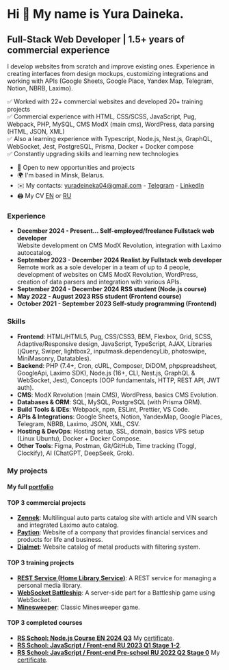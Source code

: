 # Hi 👋 My name is Yura Daineka.
## Full-Stack Web Developer | 1.5+ years of commercial experience

I develop websites from scratch and improve existing ones. Experience in creating interfaces from design mockups, customizing integrations and working with APIs (Google Sheets, Google Place, Yandex Map, Telegram, Notion, NBRB, Laximo).  

✅ Worked with 22+ commercial websites and developed 20+ training projects  
✅ Commercial experience with HTML, CSS/SCSS, JavaScript, Pug, Webpack, PHP, MySQL, CMS ModX (main cms), WordPress, data parsing (HTML, JSON, XML)  
✅ Also a learning experience with Typescript, Node.js, Nest.js, GraphQL, WebSocket, Jest, PostgreSQL, Prisma, Docker + Docker compose  
✅ Constantly upgrading skills and learning new technologies  

* 🚀 Open to new opportunities and projects
* 🌍 I'm based in Minsk, Belarus.
* ✉️ My contacts: [yuradeineka04@gmail.com](mailto:yuradeineka04@gmail.com) - [Telegram](https://t.me/hlope_c) - [LinkedIn](https://www.linkedin.com/in/yura-daineka/)  
* 🖨 My CV [EN](https://drive.google.com/file/d/1gaXfeZ8aoHQ-MCcrdGcxy2OeYzvviqr3/view) or [RU](https://drive.google.com/file/d/1iDyjCfGnA5xt8vBEHfcPGxR-JO_DOCuG/view)  

### Experience
- **December 2024 - Present... Self-employed/freelance Fullstack web developer**  
Website development on CMS ModX Revolution, integration with Laximo autocatalog.  
- **September 2023 - December 2024 Realist.by Fullstack web developer**  
Remote work as a sole developer in a team of up to 4 people, development of websites on CMS ModX Revolution, WordPress, creation of data parsers and integration with various APIs.  
- **September 2024 - December 2024 RSS student (Node.js course)**  
- **May 2022 - August 2023 RSS student (Frontend course)**  
- **October 2021 - September 2023 Self-study programming (Frontend)**

### Skills
- **Frontend**: HTML/HTML5, Pug, CSS/CSS3, BEM, Flexbox, Grid, SCSS, Adaptive/Responsive design, JavaScript, TypeScript, AJAX, Libraries (jQuery, Swiper, lightbox2, inputmask.dependencyLib, photoswipe, MiniMasonry, Datatables).  
- **Backend**: PHP (7.4+, Cron, cURL, Composer, DiDOM, phpspreadsheet, GoogleApi, Laximo SDK), Node.js (16+, CLI, Nest.js, GraphQL & WebSocket, Jest), Concepts (OOP fundamentals, HTTP, REST API, JWT auth).  
- **CMS**: ModX Revolution (main CMS), WordPress, basics CMS Evolution.  
- **Databases & ORM**: SQL, MySQL, PostgreSQL (with Prisma ORM).  
- **Build Tools & IDEs**: Webpack, npm, ESLint, Prettier, VS Code.  
- **APIs & Integrations**: Google Sheets, Notion, YandexMap, Google Places, Telegram, NBRB, Laximo, JSON, XML, CSV.  
- **Hosting & DevOps**: Hosting setup, SSL, domain, basics VPS setup (Linux Ubuntu), Docker + Docker Compose.  
- **Other Tools**: Figma, Postman, Git/GitHub, Time tracking (Toggl, Clockify), AI (ChatGPT, DeepSeek, Grok).

### My projects
#### My full [portfolio](https://github.com/SogoHlopec/portfolio)

#### TOP 3 commercial projects
- **[Zennek](https://github.com/SogoHlopec/portfolio/tree/zennek)**: Multilingual auto parts catalog site with article and VIN search and integrated Laximo auto catalog.  
- **[Paytion](https://github.com/SogoHlopec/portfolio/tree/paytion)**: Website of a company that provides financial services and products for life and business.  
- **[Dialmet](https://github.com/SogoHlopec/portfolio/tree/dialmet)**: Website catalog of metal products with filtering system.

#### TOP 3 training projects
- **[REST Service (Home Library Service)](https://github.com/SogoHlopec/portfolio/tree/home-library-service)**: A REST service for managing a personal media library.  
- **[WebSocket Battleship](https://github.com/SogoHlopec/portfolio/tree/ws-battleship)**: A server-side part for a Battleship game using WebSocket.  
- **[Minesweeper](https://github.com/SogoHlopec/portfolio/tree/minesweeper)**: Classic Minesweeper game.

#### TOP 3 completed courses
- **[RS School: Node.js Course EN 2024 Q3](https://rs.school/courses/nodejs)** My [certificate](https://app.rs.school/certificate/0atn8vt1).  
- **[RS School: JavaScript / Front-end RU 2023 Q1 Stage 1-2](https://rs.school/courses/javascript-ru)**.  
- **[RS School: JavaScript / Front-end Pre-school RU 2022 Q2 Stage 0](https://rs.school/courses/javascript-preschool-ru)** My [certificate](https://app.rs.school/certificate/xc1jcw36).
